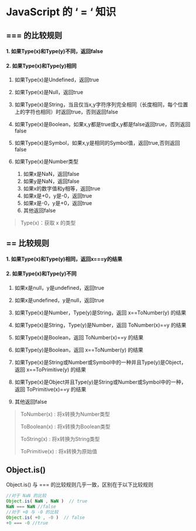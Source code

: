 # JavaScript 的 ‘ = ‘ 知识

## === 的比较规则

#### 1. 如果Type(x)和Type(y)不同，返回false

#### 2. 如果Type(x)和Type(y)相同

1. 如果Type(x)是Undefined，返回true

2. 如果Type(x)是Null，返回true

3. 如果Type(x)是String，当且仅当x,y字符序列完全相同（长度相同，每个位置上的字符也相同）时返回true，否则返回false

4. 如果Type(x)是Boolean，如果x,y都是true或x,y都是false返回true，否则返回false

5. 如果Type(x)是Symbol，如果x,y是相同的Symbol值，返回true,否则返回false

6. 如果Type(x)是Number类型
   1. 如果x是NaN，返回false
   2. 如果y是NaN，返回false
   3. 如果x的数字值和y相等，返回true
   4. 如果x是+0，y是-0，返回true
   5. 如果x是-0，y是+0，返回true
   6. 其他返回false

> Type(x)：获取 x 的类型

##  == 比较规则

#### 1. 如果Type(x)和Type(y)相同，返回x===y的结果

#### 2. 如果Type(x)和Type(y)不同

1. 如果x是null，y是undefined，返回true

2. 如果x是undefined，y是null，返回true

3. 如果Type(x)是Number，Type(y)是String，返回 x==ToNumber(y) 的结果

4. 如果Type(x)是String，Type(y)是Number，返回 ToNumber(x)==y 的结果

5. 如果Type(x)是Boolean，返回 ToNumber(x)==y 的结果

6. 如果Type(y)是Boolean，返回 x==ToNumber(y) 的结果

7. 如果Type(x)是String或Number或Symbol中的一种并且Type(y)是Object，返回 x==ToPrimitive(y) 的结果

8. 如果Type(x)是Object并且Type(y)是String或Number或Symbol中的一种，返回 ToPrimitive(x)==y 的结果

9. 其他返回false

>ToNumber(x) : 将x转换为Number类型
>
>ToBoolean(x) : 将x转换为Boolean类型
>
>ToString(x) : 将x转换为String类型
>
>ToPrimitive(x) : 将x转换为原始值

## Object.is()

Object.is() 与 === 的比较规则几乎一致，区别在于以下比较规则

```js
//对于 NaN 的比较
Object.is( NaN , NaN )  // true
NaN === NaN //false
//对于 +0 与 -0 的比较
Object.is( +0 , -0 )  // false
+0 === -0 //true
```
